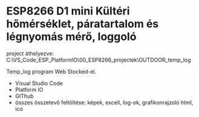 
# ESP8266 D1 mini Kültéri hőmérséklet, páratartalom és légnyomás mérő, loggoló

project áthelyezve: C:\VS_Code_ESP_PlatformIO\00_ESP8266_projectek\OUTDOOR_temp_log

Temp_log program Web Stocked-el.
- Visual Studio Code
- Platform IO
- GIThub
- összes összetevő feltöltése: képek, excell, log-ok, grafikonrajzoló html, ico